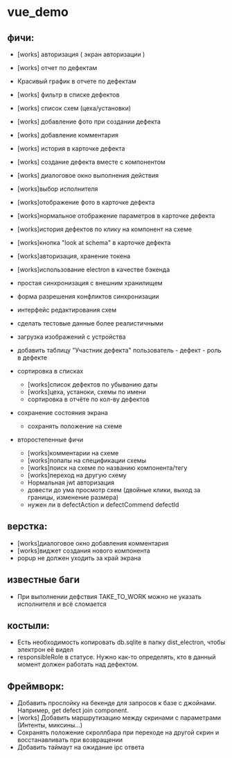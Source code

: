 # vue_demo

## фичи:

- [works] авторизация ( экран авторизации )
- [works] отчет по дефектам
- Красивый график в отчете по дефектам
- [works] фильтр в списке дефектов
- [works] список схем (цеха/установки)
- [works] добавление фото при создании дефекта
- [works] добавление комментария
- [works] история в карточке дефекта
- [works] создание дефекта вместе с компонентом
- [works] диалоговое окно выполнения действия
- [works]выбор исполнителя
- [works]отображение фото в карточке дефекта
- [works]нормальное отображение параметров в карточке дефекта
- [works]история дефектов по клику на компонент на схеме
- [works]кнопка "look at schema" в карточке дефекта
- [works]авторизация, хранение токена
- [works]использование electron в качестве бэкенда
- простая синхронизация с внешним хранилищем
- форма разрешения конфликтов синхронизации
- интерфейс редактирования схем
- сделать тестовые данные более реалистичными
- загрузка изображений с устройства
- добавить таблицу "Участник дефекта" пользователь - дефект - роль в дефекте

- сортировка в списках

  - [works]список дефектов по убыванию даты
  - [works]цеха, устаноки, схемы по имени
  - сортировка в отчёте по кол-ву дефектов

- сохранение состояния экрана

  - сохранять положение на схеме

- второстепенные фичи
  - [works]комментарии на схеме
  - [works]попапы на спецификации схемы
  - [works]поиск на схеме по названию компонента/тегу
  - [works]переход на другую схему
  - Нормальная jwt авторизация
  - довести до ума просмотр схем (двойные клики, выход за границы, изменение размера)
  - нужен ли в defectAction и defectCommend defectId

## верстка:

- [works]диалоговое окно добавления комментария
- [works]виджет создания нового компонента
- popup не должен уходить за край экрана

## известные баги

- При выполнении дефствия TAKE_TO_WORK можно не указать исполнителя и всё сломается

## костыли:

- Есть необходимость копировать db.sqlite в папку dist_electron, чтобы электрон её видел
- responsibleRole в статусе. Нужно как-то определять, кто в данный момент должен работать над дефектом.

## Фреймворк:

- Добавить прослойку на бекенде для запросов к базе с джойнами. Например, get defect join component.
- [works] Добавить маршрутизацию между скринами с параметрами (Интенты, миксины...)
- Сохранять положение скроллбара при переходе на другой скрин и восстанавливать при возвращении
- Добавить таймаут на ожидание ipc ответа
